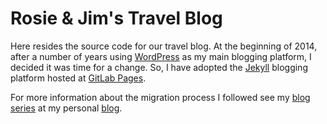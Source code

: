 # Rosie & Jim's Travel Blog

Here resides the source code for our travel blog. At the beginning of 2014, after a number of years using
[WordPress][wp] as my main blogging platform, I decided it was time for a change. So, I have adopted the 
[Jekyll][jk] blogging platform hosted at [GitLab Pages][gp]. 

For more information about the migration process I followed see my [blog series][bs] at my personal [blog][bl].

[wp]: //wordpress.org/ "WordPress &#8250; Blog Tool, Publishing Platform, and CMS"
[jk]: //jekyllrb.com/ "Jekyll &bull; Simple, blog-aware, static sites"
[gp]: //pages.gitlab.io/ "GitLab Pages"
[bs]: //richard.perry-online.me.uk/series/jekyll/ "Series: Migrating to Jekyll | Richard Perry"
[bl]: //richard.perry-online.me.uk/ "Richard Perry | Just another blog about nothing"